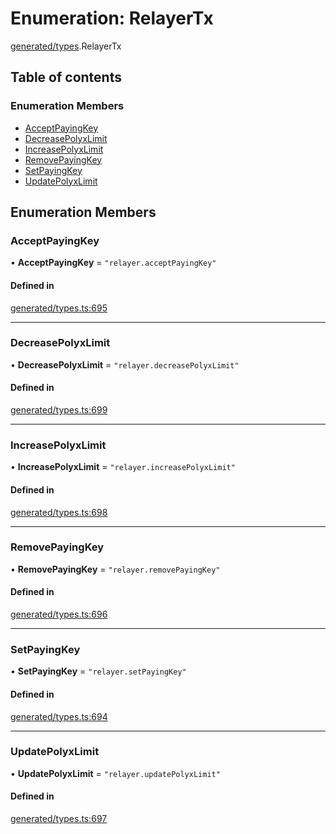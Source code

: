 # Enumeration: RelayerTx

[generated/types](../wiki/generated.types).RelayerTx

## Table of contents

### Enumeration Members

- [AcceptPayingKey](../wiki/generated.types.RelayerTx#acceptpayingkey)
- [DecreasePolyxLimit](../wiki/generated.types.RelayerTx#decreasepolyxlimit)
- [IncreasePolyxLimit](../wiki/generated.types.RelayerTx#increasepolyxlimit)
- [RemovePayingKey](../wiki/generated.types.RelayerTx#removepayingkey)
- [SetPayingKey](../wiki/generated.types.RelayerTx#setpayingkey)
- [UpdatePolyxLimit](../wiki/generated.types.RelayerTx#updatepolyxlimit)

## Enumeration Members

### AcceptPayingKey

• **AcceptPayingKey** = ``"relayer.acceptPayingKey"``

#### Defined in

[generated/types.ts:695](https://github.com/PolymeshAssociation/polymesh-sdk/blob/91c2d2d8/src/generated/types.ts#L695)

___

### DecreasePolyxLimit

• **DecreasePolyxLimit** = ``"relayer.decreasePolyxLimit"``

#### Defined in

[generated/types.ts:699](https://github.com/PolymeshAssociation/polymesh-sdk/blob/91c2d2d8/src/generated/types.ts#L699)

___

### IncreasePolyxLimit

• **IncreasePolyxLimit** = ``"relayer.increasePolyxLimit"``

#### Defined in

[generated/types.ts:698](https://github.com/PolymeshAssociation/polymesh-sdk/blob/91c2d2d8/src/generated/types.ts#L698)

___

### RemovePayingKey

• **RemovePayingKey** = ``"relayer.removePayingKey"``

#### Defined in

[generated/types.ts:696](https://github.com/PolymeshAssociation/polymesh-sdk/blob/91c2d2d8/src/generated/types.ts#L696)

___

### SetPayingKey

• **SetPayingKey** = ``"relayer.setPayingKey"``

#### Defined in

[generated/types.ts:694](https://github.com/PolymeshAssociation/polymesh-sdk/blob/91c2d2d8/src/generated/types.ts#L694)

___

### UpdatePolyxLimit

• **UpdatePolyxLimit** = ``"relayer.updatePolyxLimit"``

#### Defined in

[generated/types.ts:697](https://github.com/PolymeshAssociation/polymesh-sdk/blob/91c2d2d8/src/generated/types.ts#L697)
